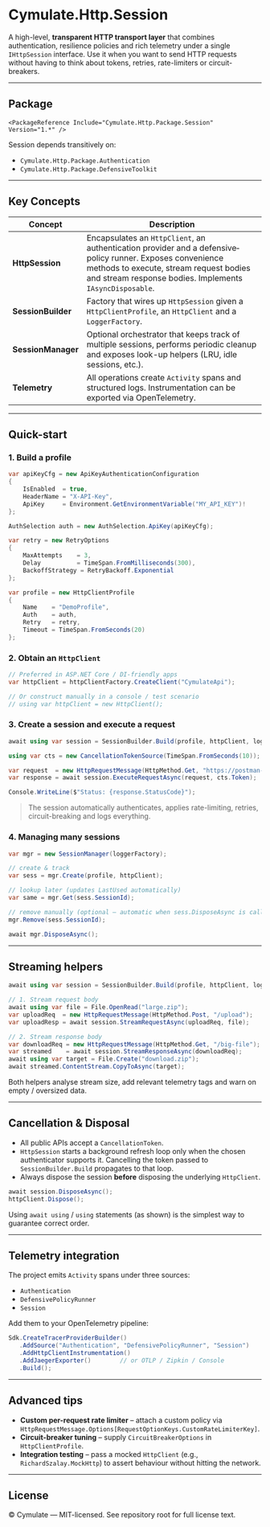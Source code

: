 # Cymulate.Http.Session

A high-level, **transparent HTTP transport layer** that combines authentication, resilience policies and rich telemetry under a single `IHttpSession` interface.  Use it when you want to send HTTP requests without having to think about tokens, retries, rate-limiters or circuit-breakers.

---

## Package

```
<PackageReference Include="Cymulate.Http.Package.Session" Version="1.*" />
```

Session depends transitively on:

* `Cymulate.Http.Package.Authentication`
* `Cymulate.Http.Package.DefensiveToolkit`

---

## Key Concepts

| Concept | Description |
|---------|-------------|
| **HttpSession** | Encapsulates an `HttpClient`, an authentication provider and a defensive‐policy runner.  Exposes convenience methods to execute, stream request bodies and stream response bodies.  Implements `IAsyncDisposable`. |
| **SessionBuilder** | Factory that wires up `HttpSession` given a `HttpClientProfile`, an `HttpClient` and a `LoggerFactory`. |
| **SessionManager** | Optional orchestrator that keeps track of multiple sessions, performs periodic cleanup and exposes look-up helpers (LRU, idle sessions, etc.). |
| **Telemetry** | All operations create `Activity` spans and structured logs.  Instrumentation can be exported via OpenTelemetry. |

---

## Quick-start

### 1. Build a profile

```csharp
var apiKeyCfg = new ApiKeyAuthenticationConfiguration
{
    IsEnabled  = true,
    HeaderName = "X-API-Key",
    ApiKey     = Environment.GetEnvironmentVariable("MY_API_KEY")!
};

AuthSelection auth = new AuthSelection.ApiKey(apiKeyCfg);

var retry = new RetryOptions
{
    MaxAttempts    = 3,
    Delay          = TimeSpan.FromMilliseconds(300),
    BackoffStrategy = RetryBackoff.Exponential
};

var profile = new HttpClientProfile
{
    Name    = "DemoProfile",
    Auth    = auth,
    Retry   = retry,
    Timeout = TimeSpan.FromSeconds(20)
};
```

### 2. Obtain an `HttpClient`

```csharp
// Preferred in ASP.NET Core / DI-friendly apps
var httpClient = httpClientFactory.CreateClient("CymulateApi");

// Or construct manually in a console / test scenario
// using var httpClient = new HttpClient();
```

### 3. Create a session and execute a request

```csharp
await using var session = SessionBuilder.Build(profile, httpClient, loggerFactory);

using var cts = new CancellationTokenSource(TimeSpan.FromSeconds(10));

var request  = new HttpRequestMessage(HttpMethod.Get, "https://postman-echo.com/get");
var response = await session.ExecuteRequestAsync(request, cts.Token);

Console.WriteLine($"Status: {response.StatusCode}");
```

> The session automatically authenticates, applies rate-limiting, retries, circuit-breaking and logs everything.

### 4. Managing many sessions

```csharp
var mgr = new SessionManager(loggerFactory);

// create & track
var sess = mgr.Create(profile, httpClient);

// lookup later (updates LastUsed automatically)
var same = mgr.Get(sess.SessionId);

// remove manually (optional – automatic when sess.DisposeAsync is called)
mgr.Remove(sess.SessionId);

await mgr.DisposeAsync();
```

---

## Streaming helpers

```csharp
await using var session = SessionBuilder.Build(profile, httpClient, loggerFactory);

// 1. Stream request body
await using var file = File.OpenRead("large.zip");
var uploadReq  = new HttpRequestMessage(HttpMethod.Post, "/upload");
var uploadResp = await session.StreamRequestAsync(uploadReq, file);

// 2. Stream response body
var downloadReq = new HttpRequestMessage(HttpMethod.Get, "/big-file");
var streamed    = await session.StreamResponseAsync(downloadReq);
await using var target = File.Create("download.zip");
await streamed.ContentStream.CopyToAsync(target);
```

Both helpers analyse stream size, add relevant telemetry tags and warn on empty / oversized data.

---

## Cancellation & Disposal

* All public APIs accept a `CancellationToken`.
* `HttpSession` starts a background refresh loop only when the chosen authenticator supports it.  Cancelling the token passed to `SessionBuilder.Build` propagates to that loop.
* Always dispose the session **before** disposing the underlying `HttpClient`.

```csharp
await session.DisposeAsync();
httpClient.Dispose();
```

Using `await using` / `using` statements (as shown) is the simplest way to guarantee correct order.

---

## Telemetry integration

The project emits `Activity` spans under three sources:

* `Authentication`
* `DefensivePolicyRunner`
* `Session`

Add them to your OpenTelemetry pipeline:

```csharp
Sdk.CreateTracerProviderBuilder()
   .AddSource("Authentication", "DefensivePolicyRunner", "Session")
   .AddHttpClientInstrumentation()
   .AddJaegerExporter()        // or OTLP / Zipkin / Console
   .Build();
```

---

## Advanced tips

* **Custom per-request rate limiter** – attach a custom policy via `HttpRequestMessage.Options[RequestOptionKeys.CustomRateLimiterKey]`.
* **Circuit-breaker tuning** – supply `CircuitBreakerOptions` in `HttpClientProfile`.
* **Integration testing** – pass a mocked `HttpClient` (e.g., `RichardSzalay.MockHttp`) to assert behaviour without hitting the network.

---

## License

&copy; Cymulate — MIT-licensed.  See repository root for full license text. 